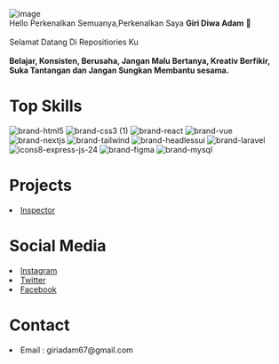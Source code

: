 ![image](https://github.com/Giridiwa319/Giridiwa319/assets/44721619/2d482b6d-7530-4861-b7d6-875610c4d977)
<br/>
Hello Perkenalkan Semuanya,Perkenalkan Saya **Giri Diwa Adam**  👋
<br>
<br>Selamat Datang Di Repositiories Ku
<br>
<br>**Belajar, Konsisten, Berusaha, Jangan Malu Bertanya, Kreativ Berfikir, Suka Tantangan dan Jangan Sungkan Membantu sesama.**
# Top Skills 
![brand-html5](https://github.com/Giridiwa319/Giridiwa319/assets/44721619/292f6943-64ac-4e6c-a3a2-4490b125f9bf) ![brand-css3 (1)](https://github.com/Giridiwa319/Giridiwa319/assets/44721619/3e3e89e9-19b7-4c31-8284-9f88aab5af18) ![brand-react](https://github.com/Giridiwa319/Giridiwa319/assets/44721619/6fe5d5d0-2aaf-490c-8458-d4c6a96d8b6b) ![brand-vue](https://github.com/Giridiwa319/Giridiwa319/assets/44721619/b30d012a-7e25-4adf-b45a-f7478a6a0a34) ![brand-nextjs](https://github.com/Giridiwa319/Giridiwa319/assets/44721619/333fb50b-5dcb-426d-b9e5-635213ff696d) ![brand-tailwind](https://github.com/Giridiwa319/Giridiwa319/assets/44721619/89ed19c5-bf08-4085-8549-beb91ae5a830) ![brand-headlessui](https://github.com/Giridiwa319/Giridiwa319/assets/44721619/f600830b-89f6-44ed-bce3-f1ba9d1bfde5)
![brand-laravel](https://github.com/Giridiwa319/Giridiwa319/assets/44721619/cb2163e0-6820-4855-a6ed-566bbd28fac9) ![icons8-express-js-24](https://github.com/Giridiwa319/Giridiwa319/assets/44721619/2f1cee4e-61d4-40af-b06b-6fae608a6657) ![brand-figma](https://github.com/Giridiwa319/Giridiwa319/assets/44721619/a2bec434-9a6e-4164-8038-3802d9a44f98) ![brand-mysql](https://github.com/Giridiwa319/Giridiwa319/assets/44721619/e041f9c4-471b-40cd-b57c-bcb170b08cd6)

# Projects
<li><a href="https://inspector-app.xyz">Inspector</a></li>

# Social Media
<li><a href="https://instagram.com/giri_diwa">Instagram</a></li>
<li><a href="https://x.com/giri_diwa">Twitter</a></li>
<li><a href="https://www.facebook.com/giri.diwa.1/">Facebook</a></li>

# Contact
<li>Email : giriadam67@gmail.com </li>
